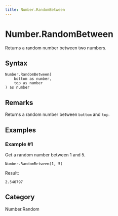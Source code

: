 ```yaml
---
title: Number.RandomBetween
---
```


# Number.RandomBetween


Returns a random number between two numbers.


## Syntax

```powerquery
Number.RandomBetween(
    bottom as number,
    top as number
) as number
```


## Remarks

Returns a random number between <code>bottom</code> and <code>top</code>.


## Examples

### Example #1 
Get a random number between 1 and 5.
```powerquery
Number.RandomBetween(1, 5)
```

Result: 
```powerquery
2.546797
```




## Category
Number.Random
